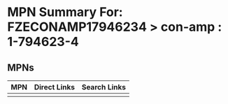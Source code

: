 



# MPN Summary For: FZECONAMP17946234 > con-amp : 1-794623-4

## MPNs
  

|MPN|Direct Links|Search Links|
| :--- | :--- | :--- |
||||
